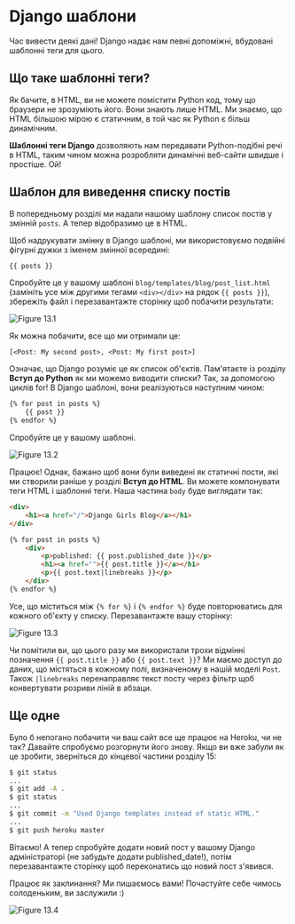 # Django шаблони

Час вивести деякі дані! Django надає нам певні допоміжні, вбудовані шаблонні теги для цього.

## Що таке шаблонні теги?

Як бачите, в HTML, ви не можете помістити Python код, тому що браузери не зрозуміють його. Вони знають лише HTML. Ми знаємо, що HTML більшою мірою є статичним, в той час як Python є більш динамічним.

**Шаблонні теги Django** дозволяють нам передавати Python-подібні речі в HTML, таким чином можна розробляти динамічні веб-сайти швидше і простіше. Ой!

## Шаблон для виведення списку постів

В попередньому розділі ми надали нашому шаблону список постів у змінній `posts`. А тепер відобразимо це в HTML.

Щоб надрукувати змінну в Django шаблоні, ми використовуємо подвійні фігурні дужки з іменем змінної всередині:

```html
{{ posts }}
```

Спробуйте це у вашому шаблоні `blog/templates/blog/post_list.html` (замініть усе між другими тегами `<div></div>` на рядок `{{ posts }}`), збережіть файл і перезавантажте сторінку щоб побачити результати:

![Figure 13.1](images/step1.png)

Як можна побачити, все що ми отримали це:

    [<Post: My second post>, <Post: My first post>]
    

Означає, що Django розуміє це як список об'єктів. Пам'ятаєте із розділу **Вступ до Python** як ми можемо виводити списки? Так, за допомогою циклів for! В Django шаблоні, вони реалізуються наступним чином:

```html
{% for post in posts %}
    {{ post }}
{% endfor %}
```
    

Спробуйте це у вашому шаблоні.

![Figure 13.2](images/step2.png)

Працює! Однак, бажано щоб вони були виведені як статичні пости, які ми створили раніше у розділі **Вступ до HTML**. Ви можете компонувати теги HTML і шаблонні теги. Наша частина `body` буде виглядати так:

```html
<div>
    <h1><a href="/">Django Girls Blog</a></h1>
</div>

{% for post in posts %}
    <div>
        <p>published: {{ post.published_date }}</p>
        <h1><a href="">{{ post.title }}</a></h1>
        <p>{{ post.text|linebreaks }}</p>
    </div>
{% endfor %}
```
    

Усе, що міститься між `{% for %}` і `{% endfor %}` буде повторюватись для кожного об'єкту у списку. Перезавантажте вашу сторінку:

![Figure 13.3](images/step3.png)

Чи помітили ви, що цього разу ми використали трохи відмінні позначення `{{ post.title }}` або `{{ post.text }}`? Ми маємо доступ до даних, що містяться в кожному полі, визначеному в нашій моделі `Post`. Також `|linebreaks` перенаправляє текст посту через фільтр щоб конвертувати розриви ліній в абзаци.

## Ще одне

Було б непогано побачити чи ваш сайт все ще працює на Heroku, чи не так? Давайте спробуємо розгорнути його знову. Якщо ви вже забули як це зробити, зверніться до кінцевої частини розділу 15:

```bash
$ git status
...
$ git add -A .
$ git status
...
$ git commit -m "Used Django templates instead of static HTML."
...
$ git push heroku master
```
    

Вітаємо! А тепер спробуйте додати новий пост у вашому Django адміністраторі (не забудьте додати published_date!), потім перезавантажте сторінку щоб переконатись що новий пост з'явився.

Працює як заклинання? Ми пишаємось вами! Почастуйте себе чимось солоденьким, ви заслужили :)

![Figure 13.4](images/donut.png)
